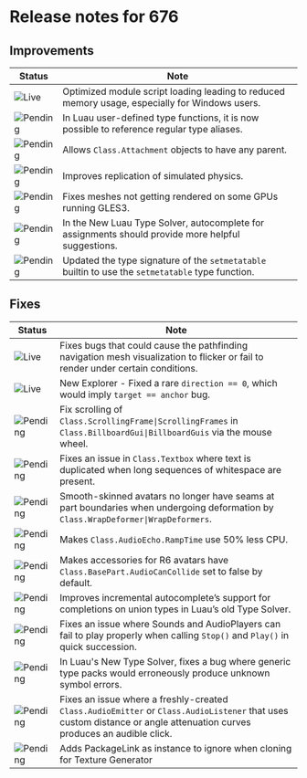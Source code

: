 # Release notes for 676

## Improvements

| Status | Note |
|--------|------|
| ![Live](https://img.shields.io/badge/Live-009E57?style=flat)  | Optimized module script loading leading to reduced memory usage, especially for Windows users. |
| ![Pending](https://img.shields.io/badge/Pending-DEA517?style=flat)  | In Luau user-defined type functions, it is now possible to reference regular type aliases. |
| ![Pending](https://img.shields.io/badge/Pending-DEA517?style=flat)  | Allows <code>Class.Attachment</code> objects to have any parent. |
| ![Pending](https://img.shields.io/badge/Pending-DEA517?style=flat)  | Improves replication of simulated physics. |
| ![Pending](https://img.shields.io/badge/Pending-DEA517?style=flat)  | Fixes meshes not getting rendered on some GPUs running GLES3. |
| ![Pending](https://img.shields.io/badge/Pending-DEA517?style=flat)  | In the New Luau Type Solver, autocomplete for assignments should provide more helpful suggestions. |
| ![Pending](https://img.shields.io/badge/Pending-DEA517?style=flat)  | Updated the type signature of the <code>setmetatable</code> builtin to use the <code>setmetatable</code> type function. |
## Fixes

| Status | Note |
|--------|------|
| ![Live](https://img.shields.io/badge/Live-009E57?style=flat)  | Fixes bugs that could cause the pathfinding navigation mesh visualization to flicker or fail to render under certain conditions. |
| ![Live](https://img.shields.io/badge/Live-009E57?style=flat)  | New Explorer - Fixed a rare <code>direction == 0</code>, which would imply <code>target == anchor</code> bug. |
| ![Pending](https://img.shields.io/badge/Pending-DEA517?style=flat)  | Fix scrolling of <code>Class.ScrollingFrame\|ScrollingFrames</code> in <code>Class.BillboardGui\|BillboardGuis</code> via the mouse wheel. |
| ![Pending](https://img.shields.io/badge/Pending-DEA517?style=flat)  | Fixes an issue in <code>Class.Textbox</code> where text is duplicated when long sequences of whitespace are present. |
| ![Pending](https://img.shields.io/badge/Pending-DEA517?style=flat)  | Smooth-skinned avatars no longer have seams at part boundaries when undergoing deformation by <code>Class.WrapDeformer\|WrapDeformers</code>. |
| ![Pending](https://img.shields.io/badge/Pending-DEA517?style=flat)  | Makes <code>Class.AudioEcho.RampTime</code> use 50% less CPU. |
| ![Pending](https://img.shields.io/badge/Pending-DEA517?style=flat)  | Makes accessories for R6 avatars have <code>Class.BasePart.AudioCanCollide</code> set to false by default. |
| ![Pending](https://img.shields.io/badge/Pending-DEA517?style=flat)  | Improves incremental autocomplete’s support for completions on union types in Luau’s old Type Solver. |
| ![Pending](https://img.shields.io/badge/Pending-DEA517?style=flat)  | Fixes an issue where Sounds and AudioPlayers can fail to play properly when calling <code>Stop()</code> and <code>Play()</code> in quick succession. |
| ![Pending](https://img.shields.io/badge/Pending-DEA517?style=flat)  | In Luau's New Type Solver, fixes a bug where generic type packs would erroneously produce unknown symbol errors. |
| ![Pending](https://img.shields.io/badge/Pending-DEA517?style=flat)  | Fixes an issue where a freshly-created <code>Class.AudioEmitter</code> or <code>Class.AudioListener</code> that uses custom distance or angle attenuation curves produces an audible click. |
| ![Pending](https://img.shields.io/badge/Pending-DEA517?style=flat)  | Adds PackageLink as instance to ignore when cloning for Texture Generator |
